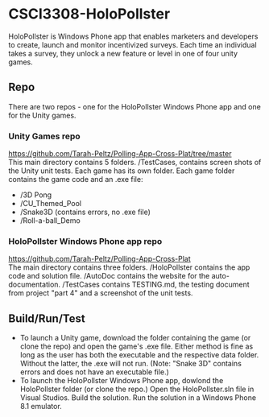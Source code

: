 # CSCI3308-HoloPollster

HoloPollster is Windows Phone app that enables marketers and developers to create, launch and monitor incentivized surveys. Each time an individual takes a survey, they unlock a new feature or level in one of four unity games.  

## Repo
There are two repos - one for the HoloPollster Windows Phone app and one for the Unity games.  
### Unity Games repo  
https://github.com/Tarah-Peltz/Polling-App-Cross-Plat/tree/master  
This main directory contains 5 folders. /TestCases, contains screen shots of the Unity unit tests.
Each game has its own folder. Each game folder contains the game code and an .exe file:  
* /3D Pong  
* /CU_Themed_Pool  
* /Snake3D (contains errors, no .exe file) 
* /Roll-a-ball_Demo  
### HoloPollster Windows Phone app repo
https://github.com/Tarah-Peltz/Polling-App-Cross-Plat  
The main directory contains three folders. /HoloPollster contains the app code and solution file. /AutoDoc contains the website for the auto-documentation. /TestCases contains TESTING.md, the testing document from project "part 4"  and a screenshot of the unit tests.

## Build/Run/Test  
* To launch a Unity game, download the folder containing the game (or clone the repo) and open the game's .exe file.  Either method is fine as long as the user has both the executable and the respective data folder. Without the latter, the .exe will not run.  (Note: "Snake 3D" contains errors and does not have an executable file.) 
* To launch the HoloPollster Windows Phone app, dowlond the HoloPollster folder (or clone the repo.) Open the HoloPollster.sln file in Visual Studios. Build the solution. Run the solution in a Windows Phone 8.1 emulator.  
